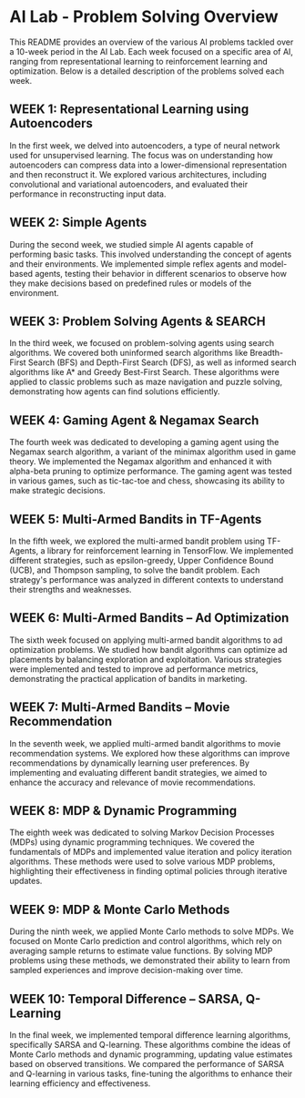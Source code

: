 # AI Lab - Problem Solving Overview

This README provides an overview of the various AI problems tackled over a 10-week period in the AI Lab. Each week focused on a specific area of AI, ranging from representational learning to reinforcement learning and optimization. Below is a detailed description of the problems solved each week.

## WEEK 1: Representational Learning using Autoencoders
In the first week, we delved into autoencoders, a type of neural network used for unsupervised learning. The focus was on understanding how autoencoders can compress data into a lower-dimensional representation and then reconstruct it. We explored various architectures, including convolutional and variational autoencoders, and evaluated their performance in reconstructing input data.

## WEEK 2: Simple Agents
During the second week, we studied simple AI agents capable of performing basic tasks. This involved understanding the concept of agents and their environments. We implemented simple reflex agents and model-based agents, testing their behavior in different scenarios to observe how they make decisions based on predefined rules or models of the environment.

## WEEK 3: Problem Solving Agents & SEARCH
In the third week, we focused on problem-solving agents using search algorithms. We covered both uninformed search algorithms like Breadth-First Search (BFS) and Depth-First Search (DFS), as well as informed search algorithms like A* and Greedy Best-First Search. These algorithms were applied to classic problems such as maze navigation and puzzle solving, demonstrating how agents can find solutions efficiently.

## WEEK 4: Gaming Agent & Negamax Search
The fourth week was dedicated to developing a gaming agent using the Negamax search algorithm, a variant of the minimax algorithm used in game theory. We implemented the Negamax algorithm and enhanced it with alpha-beta pruning to optimize performance. The gaming agent was tested in various games, such as tic-tac-toe and chess, showcasing its ability to make strategic decisions.

## WEEK 5: Multi-Armed Bandits in TF-Agents
In the fifth week, we explored the multi-armed bandit problem using TF-Agents, a library for reinforcement learning in TensorFlow. We implemented different strategies, such as epsilon-greedy, Upper Confidence Bound (UCB), and Thompson sampling, to solve the bandit problem. Each strategy's performance was analyzed in different contexts to understand their strengths and weaknesses.

## WEEK 6: Multi-Armed Bandits – Ad Optimization
The sixth week focused on applying multi-armed bandit algorithms to ad optimization problems. We studied how bandit algorithms can optimize ad placements by balancing exploration and exploitation. Various strategies were implemented and tested to improve ad performance metrics, demonstrating the practical application of bandits in marketing.

## WEEK 7: Multi-Armed Bandits – Movie Recommendation
In the seventh week, we applied multi-armed bandit algorithms to movie recommendation systems. We explored how these algorithms can improve recommendations by dynamically learning user preferences. By implementing and evaluating different bandit strategies, we aimed to enhance the accuracy and relevance of movie recommendations.

## WEEK 8: MDP & Dynamic Programming
The eighth week was dedicated to solving Markov Decision Processes (MDPs) using dynamic programming techniques. We covered the fundamentals of MDPs and implemented value iteration and policy iteration algorithms. These methods were used to solve various MDP problems, highlighting their effectiveness in finding optimal policies through iterative updates.

## WEEK 9: MDP & Monte Carlo Methods
During the ninth week, we applied Monte Carlo methods to solve MDPs. We focused on Monte Carlo prediction and control algorithms, which rely on averaging sample returns to estimate value functions. By solving MDP problems using these methods, we demonstrated their ability to learn from sampled experiences and improve decision-making over time.

## WEEK 10: Temporal Difference – SARSA, Q-Learning
In the final week, we implemented temporal difference learning algorithms, specifically SARSA and Q-learning. These algorithms combine the ideas of Monte Carlo methods and dynamic programming, updating value estimates based on observed transitions. We compared the performance of SARSA and Q-learning in various tasks, fine-tuning the algorithms to enhance their learning efficiency and effectiveness.
